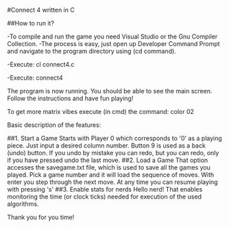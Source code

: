 #Connect 4 written in C

##How to run it?

-To compile and run the game you need Visual Studio or the Gnu Compiler Collection. 
-The process is easy, just open up Developer Command Prompt
and navigate to the program directory using (cd command).

-Execute:
cl connect4.c

-Execute:
connect4

The program is now running. You should be able to see the main screen. Follow the instructions and have fun playing!

To get more matrix vibes execute (in cmd) the command:
color 02

Basic description of the features:

##1. Start a Game
Starts with Player 0 which corresponds to '0' as a playing piece. Just input a desired column number.
Button 9 is used as a back (undo) button. If you undo by mistake you can redo, but you can redo, only if you have
pressed undo the last move.
##2. Load a Game
That option accesses the savegame.txt file, which is used to save all the games you played.
Pick a game number and it will load the sequence of moves. With enter you step through the next move.
At any time you can resume playing with pressing 's'
##3. Enable stats for nerds
Hello nerd!
That enables monitoring the time (or clock ticks) needed for execution of the used algorithms.

Thank you for you time!
